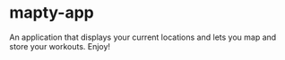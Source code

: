 # mapty-app

An application that displays your current locations and lets you map and store your workouts. Enjoy!
